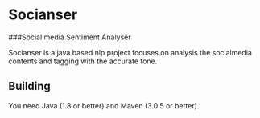 # Socianser
###Social media Sentiment Analyser

Socianser is a java based nlp project focuses on analysis the socialmedia contents and tagging with the accurate tone.


## Building

You need Java (1.8 or better) and Maven (3.0.5 or better).
